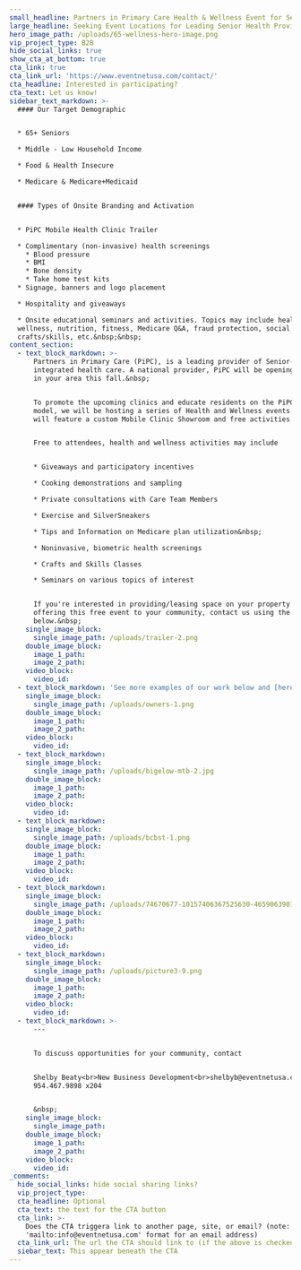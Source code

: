 ```yaml
---
small_headline: Partners in Primary Care Health & Wellness Event for Seniors
large_headline: Seeking Event Locations for Leading Senior Health Provider
hero_image_path: /uploads/65-wellness-hero-image.png
vip_project_type: B2B
hide_social_links: true
show_cta_at_bottom: true
cta_link: true
cta_link_url: 'https://www.eventnetusa.com/contact/'
cta_headline: Interested in participating?
cta_text: Let us know!
sidebar_text_markdown: >-
  #### Our Target Demographic


  * 65+ Seniors

  * Middle - Low Household Income

  * Food & Health Insecure

  * Medicare & Medicare+Medicaid


  #### Types of Onsite Branding and Activation


  * PiPC Mobile Health Clinic Trailer

  * Complimentary (non-invasive) health screenings
    * Blood pressure
    * BMI
    * Bone density
    * Take home test kits
  * Signage, banners and logo placement

  * Hospitality and giveaways

  * Onsite educational seminars and activities. Topics may include health and
  wellness, nutrition, fitness, Medicare Q&A, fraud protection, social media,
  crafts/skills, etc.&nbsp;&nbsp;
content_section:
  - text_block_markdown: >-
      Partners in Primary Care (PiPC), is a leading provider of Senior-focused
      integrated health care. A national provider, PiPC will be opening clinics
      in your area this fall.&nbsp;


      To promote the upcoming clinics and educate residents on the PiPC care
      model, we will be hosting a series of Health and Wellness events. Events
      will feature a custom Mobile Clinic Showroom and free activities.&nbsp;


      Free to attendees, health and wellness activities may include


      * Giveaways and participatory incentives

      * Cooking demonstrations and sampling

      * Private consultations with Care Team Members

      * Exercise and SilverSneakers

      * Tips and Information on Medicare plan utilization&nbsp;

      * Noninvasive, biometric health screenings

      * Crafts and Skills Classes

      * Seminars on various topics of interest


      If you're interested in providing/leasing space on your property and
      offering this free event to your community, contact us using the link
      below.&nbsp;
    single_image_block:
      single_image_path: /uploads/trailer-2.png
    double_image_block:
      image_1_path:
      image_2_path:
    video_block:
      video_id:
  - text_block_markdown: 'See more examples of our work below and [here](/work/).'
    single_image_block:
      single_image_path: /uploads/owners-1.png
    double_image_block:
      image_1_path:
      image_2_path:
    video_block:
      video_id:
  - text_block_markdown:
    single_image_block:
      single_image_path: /uploads/bigelow-mtb-2.jpg
    double_image_block:
      image_1_path:
      image_2_path:
    video_block:
      video_id:
  - text_block_markdown:
    single_image_block:
      single_image_path: /uploads/bcbst-1.png
    double_image_block:
      image_1_path:
      image_2_path:
    video_block:
      video_id:
  - text_block_markdown:
    single_image_block:
      single_image_path: /uploads/74670677-10157406367525630-4659063901453811712-o-2.jpg
    double_image_block:
      image_1_path:
      image_2_path:
    video_block:
      video_id:
  - text_block_markdown:
    single_image_block:
      single_image_path: /uploads/picture3-9.png
    double_image_block:
      image_1_path:
      image_2_path:
    video_block:
      video_id:
  - text_block_markdown: >-
      ---


      To discuss opportunities for your community, contact


      Shelby Beaty<br>New Business Development<br>shelbyb@eventnetusa.com<br>(O)
      954.467.9898 x204


      &nbsp;
    single_image_block:
      single_image_path:
    double_image_block:
      image_1_path:
      image_2_path:
    video_block:
      video_id:
_comments:
  hide_social_links: hide social sharing links?
  vip_project_type:
  cta_headline: Optional
  cta_text: the text for the CTA button
  cta_link: >-
    Does the CTA triggera link to another page, site, or email? (note: use
    'mailto:info@eventnetusa.com' format for an email address)
  cta_link_url: The url the CTA should link to (if the above is checked)
  siebar_text: This appear beneath the CTA
---
```

